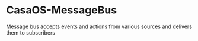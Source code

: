 # CasaOS-MessageBus
Message bus accepts events and actions from various sources and delivers them to subscribers
